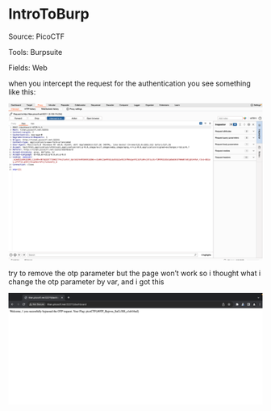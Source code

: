 # IntroToBurp

Source: PicoCTF

Tools: Burpsuite

Fields: Web

when you intercept the request for the authentication you see something like this:

![Untitled](Untitled.png)

try to remove the otp parameter but the page won’t work so i thought what i change the otp parameter by var, and i got this

![Untitled](Untitled%201.png)
